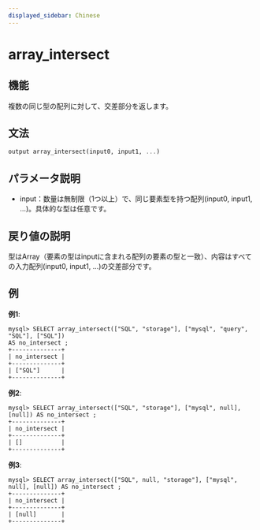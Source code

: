 ```yaml
---
displayed_sidebar: Chinese
---
```


# array_intersect

## 機能

複数の同じ型の配列に対して、交差部分を返します。

## 文法

```Haskell
output array_intersect(input0, input1, ...)
```

## パラメータ説明

* input：数量は無制限（1つ以上）で、同じ要素型を持つ配列(input0, input1, ...)。具体的な型は任意です。

## 戻り値の説明

型はArray（要素の型はinputに含まれる配列の要素の型と一致）、内容はすべての入力配列(input0, input1, ...)の交差部分です。

## 例

**例1**:

```plain text
mysql> SELECT array_intersect(["SQL", "storage"], ["mysql", "query", "SQL"], ["SQL"])
AS no_intersect ;
+--------------+
| no_intersect |
+--------------+
| ["SQL"]      |
+--------------+
```

**例2**:

```plain text
mysql> SELECT array_intersect(["SQL", "storage"], ["mysql", null], [null]) AS no_intersect ;
+--------------+
| no_intersect |
+--------------+
| []           |
+--------------+
```

**例3**:

```plain text
mysql> SELECT array_intersect(["SQL", null, "storage"], ["mysql", null], [null]) AS no_intersect ;
+--------------+
| no_intersect |
+--------------+
| [null]       |
+--------------+
```
